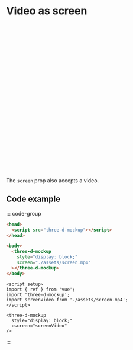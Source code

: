 # Video as screen

<script setup>
import { ref, onMounted } from 'vue';
import screenVideo from '../assets/screen.mp4';

onMounted(() => import('../../dist/three-d-mockup'));
</script>

<three-d-mockup
  style="display: block; width: 100%; height: 400px;"
  :screen="screenVideo"
/>

The `screen` prop also accepts a video.

## Code example

::: code-group

```html [vanilla]
<head>
  <script src="three-d-mockup"></script>
</head>

<body>
  <three-d-mockup 
    style="display: block;"
    screen="./assets/screen.mp4"
  ></three-d-mockup>
</body>
```

```vue [vue]
<script setup>
import { ref } from 'vue';
import 'three-d-mockup';
import screenVideo from './assets/screen.mp4';
</script>

<three-d-mockup
  style="display: block;"
  :screen="screenVideo"
/>
```

:::